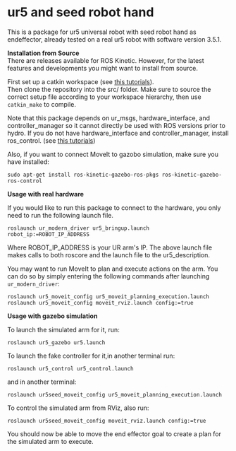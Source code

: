 # ur5 and seed robot hand
This is a package for ur5 universal robot with seed robot hand as endeffector, already tested on a real ur5 robot with software version 3.5.1.

__Installation from Source__  
There are releases available for ROS Kinetic. However, for the latest features and developments you might want to install from source.

First set up a catkin workspace (see [this tutorials](http://wiki.ros.org/catkin/Tutorials)).  
Then clone the repository into the src/ folder.
Make sure to source the correct setup file according to your workspace hierarchy, then use ```catkin_make``` to compile.

Note that this package depends on ur_msgs, hardware_interface, and controller_manager so it cannot directly be used with ROS versions prior to hydro. If you do not have hardware_interface and controller_manager, install ros_control. (see [this tutorials](http://wiki.ros.org/ros_control))

Also, if you want to connect MoveIt to gazobo simulation, make sure you have installed:
```
sudo apt-get install ros-kinetic-gazebo-ros-pkgs ros-kinetic-gazebo-ros-control
```

__Usage with real hardware__

If you would like to run this package to connect to the hardware, you only need to run the following launch file.
```
roslaunch ur_modern_driver ur5_bringup.launch robot_ip:=ROBOT_IP_ADDRESS
```

Where ROBOT_IP_ADDRESS is your UR arm's IP. The above launch file makes calls to both roscore and the launch file to the ur5_description.

You may want to run MoveIt to plan and execute actions on the arm. You can do so by simply entering the following commands after launching ```ur_modern_driver```:
```
roslaunch ur5_moveit_config ur5_moveit_planning_execution.launch
roslaunch ur5_moveit_config moveit_rviz.launch config:=true
```
__Usage with gazebo simulation__

To launch the simulated arm for it, run:
```
roslaunch ur5_gazebo ur5.launch
```
To launch the fake controller for it,in another terminal run:
```
roslaunch ur5_control ur5_control.launch
```
and in another terminal:
```
roslaunch ur5seed_moveit_config ur5_moveit_planning_execution.launch
```
To control the simulated arm from RViz, also run:
```
roslaunch ur5seed_moveit_config moveit_rviz.launch config:=true
```
You should now be able to move the end effector goal to create a plan for the simulated arm to execute.

